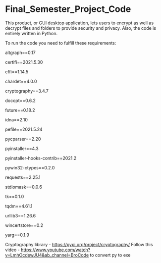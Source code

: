 # Final_Semester_Project_Code
This product, or GUI desktop application, lets users to encrypt as well as decrypt files and folders to provide security and privacy. Also, the code is entirely written in Python.

To run the code you need to fulfill these requirements:

altgraph==0.17

certifi==2021.5.30

cffi==1.14.5

chardet==4.0.0

cryptography==3.4.7

docopt==0.6.2

future==0.18.2

idna==2.10

pefile==2021.5.24

pycparser==2.20

pyinstaller==4.3

pyinstaller-hooks-contrib==2021.2

pywin32-ctypes==0.2.0

requests==2.25.1

stdiomask==0.0.6

tk==0.1.0

tqdm==4.61.1

urllib3==1.26.6

wincertstore==0.2

yarg==0.1.9




Cryptography library - https://pypi.org/project/cryptography/
Follow this video - https://www.youtube.com/watch?v=LmhOcdewJU4&ab_channel=BroCode to convert py to exe
